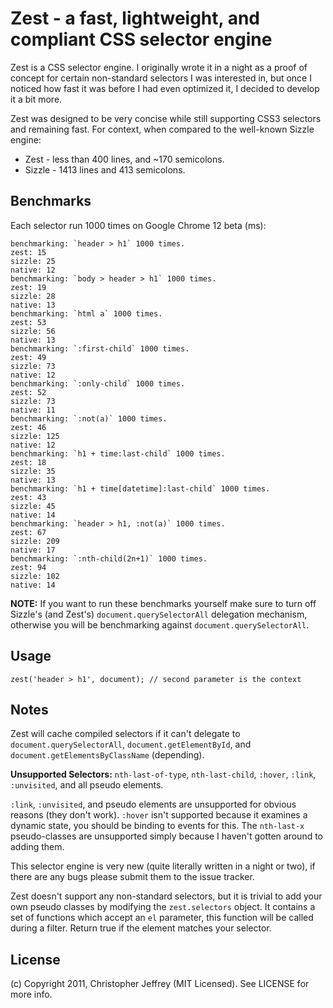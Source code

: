 # Zest - a fast, lightweight, and compliant CSS selector engine

Zest is a CSS selector engine. I originally wrote it in a night as a proof of 
concept for certain non-standard selectors I was interested in, but once I 
noticed how fast it was before I had even optimized it, I decided to develop it 
a bit more.

Zest was designed to be very concise while still supporting CSS3 selectors 
and remaining fast. For context, when compared to the well-known Sizzle engine: 

- Zest - less than 400 lines, and ~170 semicolons.
- Sizzle - 1413 lines and 413 semicolons.

## Benchmarks

Each selector run 1000 times on Google Chrome 12 beta (ms):

    benchmarking: `header > h1` 1000 times.
    zest: 15
    sizzle: 25
    native: 12
    benchmarking: `body > header > h1` 1000 times.
    zest: 19
    sizzle: 28
    native: 13
    benchmarking: `html a` 1000 times.
    zest: 53
    sizzle: 56
    native: 13
    benchmarking: `:first-child` 1000 times.
    zest: 49
    sizzle: 73
    native: 12
    benchmarking: `:only-child` 1000 times.
    zest: 52
    sizzle: 73
    native: 11
    benchmarking: `:not(a)` 1000 times.
    zest: 46
    sizzle: 125
    native: 12
    benchmarking: `h1 + time:last-child` 1000 times.
    zest: 18
    sizzle: 35
    native: 13
    benchmarking: `h1 + time[datetime]:last-child` 1000 times.
    zest: 43
    sizzle: 45
    native: 14
    benchmarking: `header > h1, :not(a)` 1000 times.
    zest: 67
    sizzle: 209
    native: 17
    benchmarking: `:nth-child(2n+1)` 1000 times.
    zest: 94
    sizzle: 102
    native: 14

__NOTE:__ If you want to run these benchmarks yourself make sure to turn off 
Sizzle's (and Zest's) `document.querySelectorAll` delegation mechanism, 
otherwise you will be benchmarking against `document.querySelectorAll`.

## Usage

    zest('header > h1', document); // second parameter is the context

## Notes

Zest will cache compiled selectors if it can't delegate to 
`document.querySelectorAll`, `document.getElementById`, and 
`document.getElementsByClassName` (depending).

__Unsupported Selectors:__ `nth-last-of-type`, `nth-last-child`, `:hover`, 
`:link`, `:unvisited`, and all pseudo elements.

`:link`, `:unvisited`, and pseudo elements are unsupported for obvious reasons 
(they don't work). `:hover` isn't supported because it examines a dynamic state, 
you should be binding to events for this. The `nth-last-x` pseudo-classes are 
unsupported simply because I haven't gotten around to adding them.

This selector engine is very new (quite literally written in a night or two), 
if there are any bugs please submit them to the issue tracker. 

Zest doesn't support any non-standard selectors, but it is trivial to add 
your own pseudo classes by modifying the `zest.selectors` object. It contains 
a set of functions which accept an `el` parameter, this function will be called 
during a filter. Return true if the element matches your selector. 

## License

(c) Copyright 2011, Christopher Jeffrey (MIT Licensed). 
See LICENSE for more info.